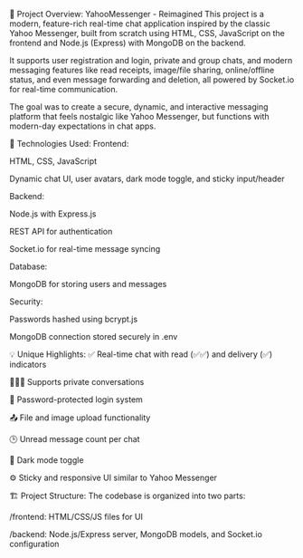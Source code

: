 📝 Project Overview: YahooMessenger - Reimagined
This project is a modern, feature-rich real-time chat application inspired by the classic Yahoo Messenger, built from scratch using HTML, CSS, JavaScript on the frontend and Node.js (Express) with MongoDB on the backend.

It supports user registration and login, private and group chats, and modern messaging features like read receipts, image/file sharing, online/offline status, and even message forwarding and deletion, all powered by Socket.io for real-time communication.

The goal was to create a secure, dynamic, and interactive messaging platform that feels nostalgic like Yahoo Messenger, but functions with modern-day expectations in chat apps.

🔧 Technologies Used:
Frontend:

HTML, CSS, JavaScript

Dynamic chat UI, user avatars, dark mode toggle, and sticky input/header

Backend:

Node.js with Express.js

REST API for authentication

Socket.io for real-time message syncing

Database:

MongoDB for storing users and messages 

Security:

Passwords hashed using bcrypt.js

MongoDB connection stored securely in .env

💡 Unique Highlights:
✅ Real-time chat with read (✅✅) and delivery (✅) indicators

🧑‍🤝‍🧑 Supports private conversations

🔐 Password-protected login system

📤 File and image upload functionality

🕒 Unread message count per chat

🌙 Dark mode toggle

⚙️ Sticky and responsive UI similar to Yahoo Messenger

🏗 Project Structure:
The codebase is organized into two parts:

/frontend: HTML/CSS/JS files for UI

/backend: Node.js/Express server, MongoDB models, and Socket.io configuration
